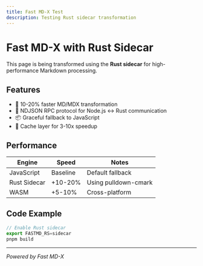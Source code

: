 ```yaml
---
title: Fast MD-X Test
description: Testing Rust sidecar transformation
---
```


# Fast MD-X with Rust Sidecar

This page is being transformed using the **Rust sidecar** for high-performance Markdown processing.

## Features

- 🚀 10-20% faster MD/MDX transformation
- 🔄 NDJSON RPC protocol for Node.js ↔ Rust communication
- 📦 Graceful fallback to JavaScript
- 💾 Cache layer for 3-10x speedup

## Performance

| Engine | Speed | Notes |
|--------|-------|-------|
| JavaScript | Baseline | Default fallback |
| Rust Sidecar | +10-20% | Using pulldown-cmark |
| WASM | +5-10% | Cross-platform |

## Code Example

```javascript
// Enable Rust sidecar
export FASTMD_RS=sidecar
pnpm build
```

---

*Powered by Fast MD-X*